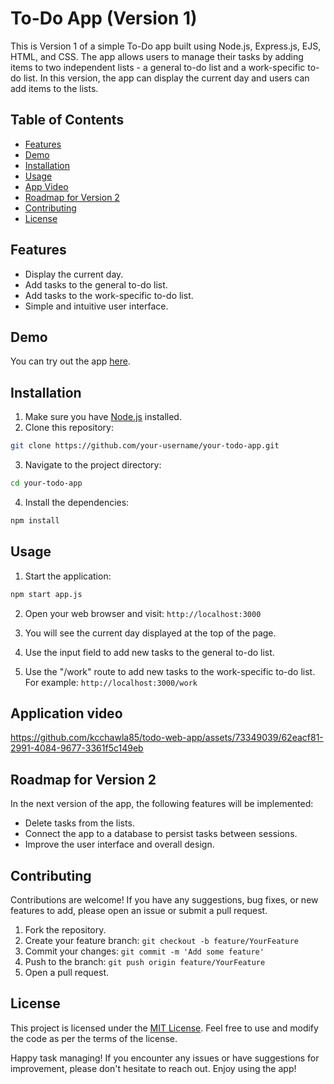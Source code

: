 # To-Do App (Version 1)

This is Version 1 of a simple To-Do app built using Node.js, Express.js, EJS, HTML, and CSS. The app allows users to manage their tasks by adding items to two independent lists - a general to-do list and a work-specific to-do list. In this version, the app can display the current day and users can add items to the lists.

## Table of Contents

- [Features](#features)
- [Demo](#demo)
- [Installation](#installation)
- [Usage](#usage)
- [App Video](#Video)
- [Roadmap for Version 2](#roadmap-for-version-2)
- [Contributing](#contributing)
- [License](#license)

## Features

- Display the current day.
- Add tasks to the general to-do list.
- Add tasks to the work-specific to-do list.
- Simple and intuitive user interface.

## Demo

You can try out the app [here](https://your-todo-app-demo-url.com).

## Installation

1. Make sure you have [Node.js](https://nodejs.org) installed.
2. Clone this repository:

```bash
git clone https://github.com/your-username/your-todo-app.git
```

3. Navigate to the project directory:

```bash
cd your-todo-app
```

4. Install the dependencies:

```bash
npm install
```

## Usage

1. Start the application:

```bash
npm start app.js
```

2. Open your web browser and visit: `http://localhost:3000`

3. You will see the current day displayed at the top of the page.

4. Use the input field to add new tasks to the general to-do list.

5. Use the "/work" route to add new tasks to the work-specific to-do list. For example: `http://localhost:3000/work`

## Application video

https://github.com/kcchawla85/todo-web-app/assets/73349039/62eacf81-2991-4084-9677-3361f5c149eb

## Roadmap for Version 2

In the next version of the app, the following features will be implemented:

- Delete tasks from the lists.
- Connect the app to a database to persist tasks between sessions.
- Improve the user interface and overall design.

## Contributing

Contributions are welcome! If you have any suggestions, bug fixes, or new features to add, please open an issue or submit a pull request.

1. Fork the repository.
2. Create your feature branch: `git checkout -b feature/YourFeature`
3. Commit your changes: `git commit -m 'Add some feature'`
4. Push to the branch: `git push origin feature/YourFeature`
5. Open a pull request.

## License

This project is licensed under the [MIT License](LICENSE). Feel free to use and modify the code as per the terms of the license.

Happy task managing! If you encounter any issues or have suggestions for improvement, please don't hesitate to reach out. Enjoy using the app!
